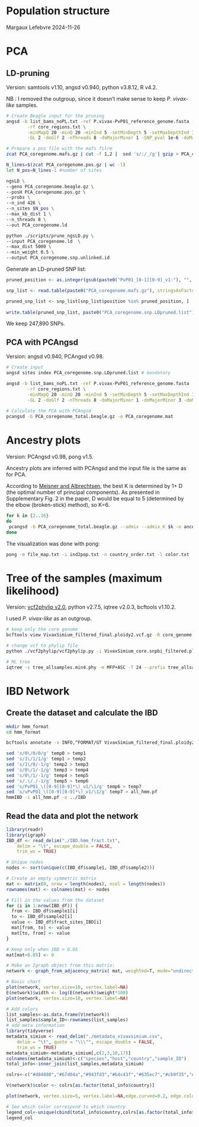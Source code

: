 Population structure
================
Margaux Lefebvre
2024-11-26

# PCA

## LD-pruning

Version: samtools v1.10, angsd v0.940, python v3.8.12, R v4.2.

NB : I removed the outgroup, since it doesn’t make sense to keep *P.
vivax-like* samples.

``` bash
# Create Beagle input for the pruning
angsd -b list_bams_noPL.txt -ref P.vivax-PvP01_reference_genome.fasta -out PCA_coregenome \
        -rf core_regions.txt \
        -minMapQ 20 -minQ 20 -minInd 5 -setMinDepth 5 -setMaxDepthInd 152 -doCounts 1 \
        -GL 2 -doGlf 2 -nThreads 8 -doMajorMinor 1 -SNP_pval 1e-6 -doMaf 1 -minMaf 0.05

# Prepare a pos file with the mafs filre
zcat PCA_coregenome.mafs.gz | cut -f 1,2 |  sed 's/:/_/g'| gzip > PCA_coregenome.pos.gz

N_lines=$(zcat PCA_coregenome.pos.gz | wc -l)
let N_pos=N_lines-1 #number of sites

ngsLD \
--geno PCA_coregenome.beagle.gz \
--posH PCA_coregenome.pos.gz \
--probs \
--n_ind 426 \
--n_sites $N_pos \
--max_kb_dist 1 \
--n_threads 8 \
--out PCA_coregenome.ld

python ./scripts/prune_ngsLD.py \
--input PCA_coregenome.ld  \
--max_dist 5000 \
--min_weight 0.5 \
--output PCA_coregenome.snp.unlinked.id
```

Generate an LD-pruned SNP list:

``` r
pruned_position <- as.integer(gsub(paste0("PvP01_[0-1][0-9]_v1:"), "", readLines(paste0("PCA_coregenome.snp.unlinked.id"))))

snp_list <- read.table(paste0("PCA_coregenome.mafs.gz"), stringsAsFactors = F, header = T)[,1:4]

pruned_snp_list <- snp_list[snp_list$position %in% pruned_position, ]
  
write.table(pruned_snp_list, paste0("PCA_coregenome.snp.LDpruned.list"), col.names = F, row.names = F, quote = F, sep = "\t")
```

We keep 247,890 SNPs.

## PCA with PCAngsd

Version: angsd v0.940, PCAngsd v0.98.

``` bash
# Create input
angsd sites index PCA_coregenome.snp.LDpruned.list # mandatory

angsd -b list_bams_noPL.txt -ref P.vivax-PvP01_reference_genome.fasta -out PCA_coregenome_total \
        -rf core_regions.txt \
        -minMapQ 20 -minQ 20 -minInd 5 -setMinDepth 5 -setMaxDepthInd 106 -doCounts 1 \
        -GL 2 -doGlf 2 -nThreads 8 -doMajorMinor 1 -doMajorMinor 3 -doMAF 1 -doPost 1 -doIBS 1 -doCov 1 -makeMatrix 1 -sites PCA_coregenome.snp.LDpruned.list
        
# Calculate the PCA with PCAngsd
pcangsd -b PCA_coregenome_total.beagle.gz -o PCA_coregenome.mat
```

# Ancestry plots

Version: PCAngsd v0.98, pong v1.5.

Ancestry plots are inferred with PCAngsd and the input file is the same
as for PCA.

According to [Meisner and Albrechtsen](10.1534/genetics.118.30133), the
best K is determined by 1+ D (the optimal number of principal
components). As presented in Supplementary Fig. 2 in the paper, D would
be equal to 5 (determined by the elbow (broken-stick) method), so K=6.

``` bash
for k in {2..16}
do
 pcangsd -b PCA_coregenome_total.beagle.gz --admix --admix_K $k -o ancestry
done
```

The visualization was done with pong:

``` bash
pong -m file_map.txt -i ind2pop.txt -n country_order.txt -l color.txt 
```

# Tree of the samples (maximum likelihood)

Version: [vcf2phylip v2.0](https://doi.org/10.5281/zenodo.2540861),
python v2.7.5, iqtree v2.0.3, bcftools v1.10.2.

I used *P. vivax-like* as an outgroup.

``` bash
# keep only the core genome
bcftools view VivaxSimium_filtered_final.ploidy2.vcf.gz -R core_genome.txt -o VivaxSimium_core.snpbi_filtered.ploidy2.vcf.gz

# change vcf to phylip file
python ./vcf2phylip/vcf2phylip.py -i VivaxSimium_core.snpbi_filtered.ploidy2.vcf.gz --output-prefix tree_allsamples -o p1537.PL.Cameroon

# ML tree
iqtree -s tree_allsamples.min4.phy -m MFP+ASC -T 24 --prefix tree_allsamples -o p1537.PL.Cameroon -B 1000 -alrt 1000 -st DNA #MFP+ASC = model finder for dataset with only variable sites
```

# IBD Network

## Create the dataset and calculate the IBD

``` bash
mkdir hmm_format
cd hmm_format

bcftools annotate -x INFO,^FORMAT/GT VivaxSimium_filtered_final.ploidy2.vcf.gz | grep -v "##" |cut -d$'\t' -f1-2,10- > temp0

sed 's/0\/0/0/g' temp0 > temp1
sed 's/1\/1/1/g' temp1 > temp2
sed 's/1\/0/-1/g' temp2 > temp3
sed 's/0\/1/-1/g' temp3 > temp4
sed 's/0\/1/-1/g' temp4 > temp5
sed 's/.\/./-1/g' temp5 > temp6
sed 's/PvP01_\([0-9][0-9]*\)_v1/\1/g' temp6 > temp7
sed 's/vPvP01_\([0-9][0-9]*\)_v1/\1/g' temp7 > all_hmm.pf
hmmIBD -i all_hmm.pf -o ../IBD
```

## Read the data and plot the network

``` r
library(readr)
library(igraph)
IBD_df <- read_delim("./IBD.hmm_fract.txt", 
    delim = "\t", escape_double = FALSE, 
    trim_ws = TRUE)

# Unique nodes
nodes <- sort(unique(c(IBD_df$sample1, IBD_df$sample2)))

# Create an empty symmetric matrix
mat <- matrix(0, nrow = length(nodes), ncol = length(nodes))
rownames(mat) <- colnames(mat) <- nodes

# Fill in the values from the dataset
for (i in 1:nrow(IBD_df)) {
  from <- IBD_df$sample1[i]
  to <- IBD_df$sample2[i]
  value <- IBD_df$fract_sites_IBD[i]
  mat[from, to] <- value
  mat[to, from] <- value
}

# Keep only when IBD > 0.05
mat[mat<0.05] <- 0

# Make an Igraph object from this matrix:
network <- graph_from_adjacency_matrix( mat, weighted=T, mode="undirected", diag=F)

# Basic chart
plot(network, vertex.size=10, vertex.label=NA) 
E(network)$width <- log(E(network)$weight*100)
plot(network, vertex.size=10, vertex.label=NA) 

# Add colors
list_samples<-as.data.frame(V(network))
list_samples$sample_ID<-rownames(list_samples)
# add meta information
library(tidyverse)
metadata_simium <- read_delim("./metadata_vivaxsimium.csv", 
    delim = "\t", quote = "\\\"", escape_double = FALSE, 
    trim_ws = TRUE)
metadata_simium<-metadata_simium[,c(2,3,18,17)]
colnames(metadata_simium)<-c("species","host","country","sample_ID")
total_info<-inner_join(list_samples,metadata_simium)

colrs<-c("#d84880","#67d04a","#943fd3","#b4c43f","#635ec7","#cb9f35","#be46ac","#74ba6f","#c53c3b","#62bdae", "#de6a30","#76a5d1","#81552e","#c891cd","#476939","#564f80","#c5ac78","#863a54","#d68a89")

V(network)$color <- colrs[as.factor(total_info$country)]

plot(network, vertex.size=5, vertex.label=NA,edge.curved=0.2, edge.color="#d3d3d3",arrow.mode=0) 

# See which color correspond to which country
legend_col<-unique(cbind(total_info$country,colrs[as.factor(total_info$country)]))
legend_col
```
